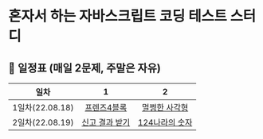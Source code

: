 # 혼자서 하는 자바스크립트 코딩 테스트 스터디

## 📅 일정표 (매일 2문제, 주말은 자유)

|일차|1|2|
|:-:|:-:|:-:|
|1일차(22.08.18)|[프렌즈4블록](https://school.programmers.co.kr/learn/courses/30/lessons/17679)| [멀쩡한 사각형](https://school.programmers.co.kr/learn/courses/30/lessons/62048)|
|2일차(22.08.19)|[신고 결과 받기](https://school.programmers.co.kr/learn/courses/30/lessons/92334)| [124나라의 숫자](https://school.programmers.co.kr/learn/courses/30/lessons/12899)|